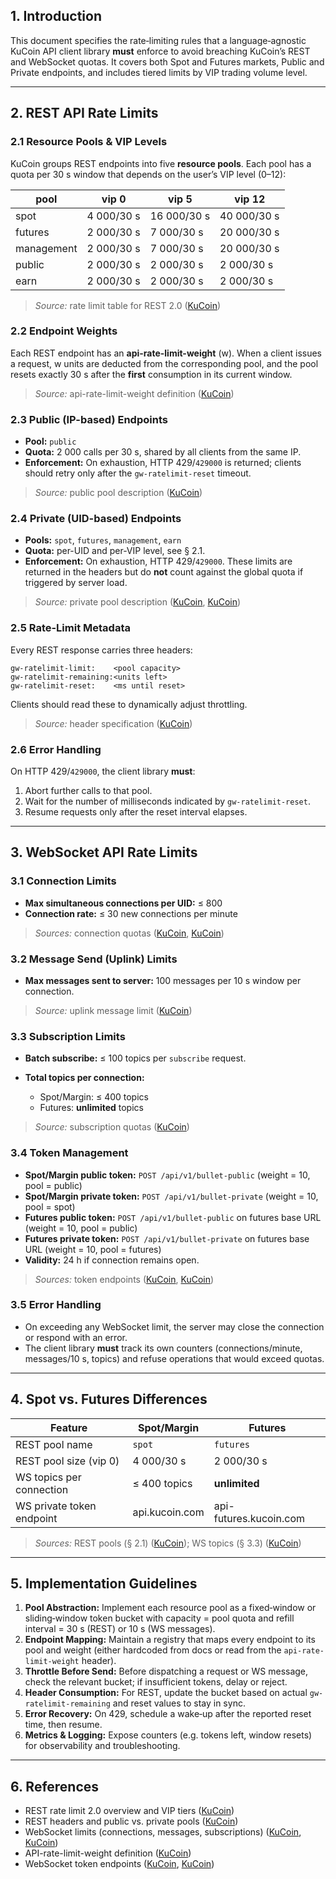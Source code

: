 ## 1. Introduction

This document specifies the rate‐limiting rules that a language‐agnostic KuCoin
API client library **must** enforce to avoid breaching KuCoin’s REST and
WebSocket quotas. It covers both Spot and Futures markets, Public and Private
endpoints, and includes tiered limits by VIP trading volume level.

---

## 2. REST API Rate Limits

### 2.1 Resource Pools & VIP Levels

KuCoin groups REST endpoints into five **resource pools**. Each pool has a quota
per 30 s window that depends on the user’s VIP level (0–12):

| pool       | vip 0      | vip 5       | vip 12      |
| ---------- | ---------- | ----------- | ----------- |
| spot       | 4 000/30 s | 16 000/30 s | 40 000/30 s |
| futures    | 2 000/30 s | 7 000/30 s  | 20 000/30 s |
| management | 2 000/30 s | 7 000/30 s  | 20 000/30 s |
| public     | 2 000/30 s | 2 000/30 s  | 2 000/30 s  |
| earn       | 2 000/30 s | 2 000/30 s  | 2 000/30 s  |

> _Source:_ rate limit table for REST 2.0 ([KuCoin][1])

### 2.2 Endpoint Weights

Each REST endpoint has an **api-rate-limit-weight** (w). When a client issues a
request, w units are deducted from the corresponding pool, and the pool resets
exactly 30 s after the **first** consumption in its current window.

> _Source:_ api-rate-limit-weight definition ([KuCoin][2])

### 2.3 Public (IP-based) Endpoints

- **Pool:** `public`
- **Quota:** 2 000 calls per 30 s, shared by all clients from the same IP.
- **Enforcement:** On exhaustion, HTTP 429/`429000` is returned; clients should
  retry only after the `gw-ratelimit-reset` timeout.

> _Source:_ public pool description ([KuCoin][1])

### 2.4 Private (UID-based) Endpoints

- **Pools:** `spot`, `futures`, `management`, `earn`
- **Quota:** per-UID and per-VIP level, see § 2.1.
- **Enforcement:** On exhaustion, HTTP 429/`429000`. These limits are returned
  in the headers but do **not** count against the global quota if triggered by
  server load.

> _Source:_ private pool description ([KuCoin][1], [KuCoin][3])

### 2.5 Rate-Limit Metadata

Every REST response carries three headers:

```text
gw-ratelimit-limit:    <pool capacity>
gw-ratelimit-remaining:<units left>
gw-ratelimit-reset:    <ms until reset>
```

Clients should read these to dynamically adjust throttling.

> _Source:_ header specification ([KuCoin][3])

### 2.6 Error Handling

On HTTP 429/`429000`, the client library **must**:

1. Abort further calls to that pool.
2. Wait for the number of milliseconds indicated by `gw-ratelimit-reset`.
3. Resume requests only after the reset interval elapses.

---

## 3. WebSocket API Rate Limits

### 3.1 Connection Limits

- **Max simultaneous connections per UID:** ≤ 800
- **Connection rate:** ≤ 30 new connections per minute

> _Sources:_ connection quotas ([KuCoin][3], [KuCoin][4])

### 3.2 Message Send (Uplink) Limits

- **Max messages sent to server:** 100 messages per 10 s window per connection.

> _Source:_ uplink message limit ([KuCoin][3])

### 3.3 Subscription Limits

- **Batch subscribe:** ≤ 100 topics per `subscribe` request.
- **Total topics per connection:**

  - Spot/Margin: ≤ 400 topics
  - Futures: **unlimited** topics

> _Source:_ subscription quotas ([KuCoin][3])

### 3.4 Token Management

- **Spot/Margin public token:** `POST /api/v1/bullet-public` (weight = 10, pool
  = public)
- **Spot/Margin private token:** `POST /api/v1/bullet-private` (weight = 10,
  pool = spot)
- **Futures public token:** `POST /api/v1/bullet-public` on futures base URL
  (weight = 10, pool = public)
- **Futures private token:** `POST /api/v1/bullet-private` on futures base URL
  (weight = 10, pool = futures)
- **Validity:** 24 h if connection remains open.

> _Sources:_ token endpoints ([KuCoin][5], [KuCoin][6])

### 3.5 Error Handling

- On exceeding any WebSocket limit, the server may close the connection or
  respond with an error.
- The client library **must** track its own counters (connections/minute,
  messages/10 s, topics) and refuse operations that would exceed quotas.

---

## 4. Spot vs. Futures Differences

| Feature                   | Spot/Margin    | Futures                |
| ------------------------- | -------------- | ---------------------- |
| REST pool name            | `spot`         | `futures`              |
| REST pool size (vip 0)    | 4 000/30 s     | 2 000/30 s             |
| WS topics per connection  | ≤ 400 topics   | **unlimited**          |
| WS private token endpoint | api.kucoin.com | api-futures.kucoin.com |

> _Sources:_ REST pools (§ 2.1) ([KuCoin][1]); WS topics (§ 3.3) ([KuCoin][3])

---

## 5. Implementation Guidelines

1. **Pool Abstraction:** Implement each resource pool as a fixed‐window or
   sliding‐window token bucket with capacity = pool quota and refill interval =
   30 s (REST) or 10 s (WS messages).
2. **Endpoint Mapping:** Maintain a registry that maps every endpoint to its
   pool and weight (either hardcoded from docs or read from the
   `api-rate-limit-weight` header).
3. **Throttle Before Send:** Before dispatching a request or WS message, check
   the relevant bucket; if insufficient tokens, delay or reject.
4. **Header Consumption:** For REST, update the bucket based on actual
   `gw-ratelimit-remaining` and reset values to stay in sync.
5. **Error Recovery:** On 429, schedule a wake‐up after the reported reset time,
   then resume.
6. **Metrics & Logging:** Expose counters (e.g. tokens left, window resets) for
   observability and troubleshooting.

---

## 6. References

- REST rate limit 2.0 overview and VIP tiers ([KuCoin][1])
- REST headers and public vs. private pools ([KuCoin][3])
- WebSocket limits (connections, messages, subscriptions) ([KuCoin][3],
  [KuCoin][4])
- API-rate-limit-weight definition ([KuCoin][2])
- WebSocket token endpoints ([KuCoin][5], [KuCoin][6])

[1]:
  https://www.kucoin.com/docs/basic-info/request-rate-limit/rest-api?utm_source=chatgpt.com
  "Basic Info | KuCoin API Documentation"
[2]:
  https://www.kucoin.com/docs-new/?utm_source=chatgpt.com
  "Introduction - KUCOIN API"
[3]:
  https://www.kucoin.com/docs-new/rate-limit?utm_source=chatgpt.com
  "Rate Limit - KUCOIN API"
[4]:
  https://www.kucoin.com/docs-new/doc-338150?utm_source=chatgpt.com
  "Change Log - KUCOIN API"
[5]:
  https://www.kucoin.com/docs-new/websocket-api/base-info/get-public-token-spot-margin?utm_source=chatgpt.com
  "Get Public Token - Spot/Margin - KUCOIN API"
[6]:
  https://www.kucoin.com/docs-new/websocket-api/base-info/get-private-token-futures?utm_source=chatgpt.com
  "Get Private Token - Futures - KUCOIN API"
